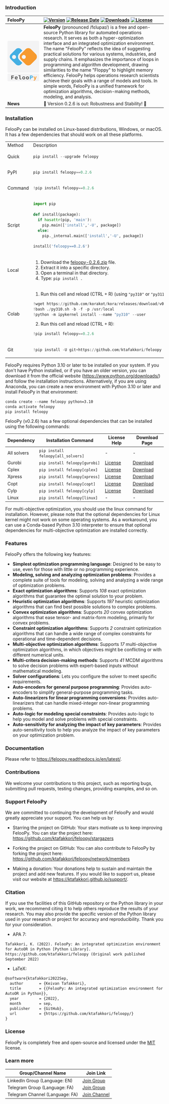 ### **Introduction**

| FelooPy | [![Version](https://img.shields.io/badge/version-0.2.6-darkgreen.svg)](https://github.com/ktafakkori/feloopy/releases) [![Release Date](https://img.shields.io/github/release-date/ktafakkori/feloopy?color=blue)](https://github.com/ktafakkori/feloopy/releases) [![Downloads](https://static.pepy.tech/badge/feloopy?&left_text=users)](https://pepy.tech/project/feloopy?&left_text=users) [![License](https://img.shields.io/badge/license-MIT-darkred.svg)](https://opensource.org/licenses/MIT) |
| :--- | :--- |
| ![FelooPy Logo](miscellaneous/logo/logo1.png) | **FelooPy** (pronounced /fɛlupaɪ/) is a free and open-source Python library for automated operations research. It serves as both a hyper-optimization interface and an integrated optimization environment. The name "FelooPy" reflects the idea of suggesting practical solutions for various systems, industries, and supply chains. It emphasizes the importance of loops in programming and algorithm development, drawing similarities to the name "Floppy" to highlight memory efficiency. FelooPy helps operations research scientists achieve their goals with a range of models and tools. In simple words, FelooPy is a unified framework for optimization algorithms, decision-making methods, modeling, and analysis. |
| **News** | 🎉 Version 0.2.6 is out: Robustness and Stability! 🎉 |

### **Installation**

FelooPy can be installed on Linux-based distributions, Windows, or macOS. It has a few dependencies that should work on all these platforms.

<div align="center">

<table>
<tr>
<td> Method </td> <td> Description </td> <td> Requirements </td>
</tr>

<tr>
<td> Quick </td>
<td>

```python
pip install --upgrade feloopy
```

</td>
<td> Python >= 3.10 </td>
</tr>

<tr>
<td> PyPI </td>
<td>
    

```python
pip install feloopy==0.2.6
```

</td>
<td> Python >= 3.10 </td>
</tr>

<tr>
<td> Command </td>
<td>
    
```python
!pip install feloopy==0.2.6
```

</td>
<td> Python >= 3.10 </td>
</tr>

<tr>
<td> Script </td>
<td>
    
```python
import pip

def install(package):
  if hasattr(pip, 'main'):
    pip.main(['install','-U', package])
  else:
    pip._internal.main(['install','-U', package])

install('feloopy==0.2.6')
````

</td>
<td> Python >= 3.10 </td>
</tr>

<tr>
<td> Local </td>
<td>

1. Download the [feloopy-0.2.6.zip][c] file.
2. Extract it into a specific directory.
3. Open a terminal in that directory.
4. Type: `pip install .`

</td>

<td> Python >= 3.10 </td>

</tr>

<tr>
<td> Colab </td>
<td>

1. Run this cell and reload (CTRL + R) (using `"py310"` or `"py311"`):

```python
!wget https://github.com/korakot/kora/releases/download/v0.10/py310.sh
!bash ./py310.sh -b -f -p /usr/local
!python -m ipykernel install --name "py310" --user
````

2. Run this cell and reload (CTRL + R):

```python
!pip install feloopy==0.2.6
```

</td>

<td> Python >= 3.10 </td>

</tr>

<tr>
<td> Git </td>
<td>

```python
!pip install -U git+https://github.com/ktafakkori/feloopy
```
</td>

<td> Python >= 3.10 </td>

</tr>

</table>

</div>

FelooPy requires Python 3.10 or later to be installed on your system. If you don't have Python installed, or if you have an older version, you can download it from the official website (https://www.python.org/downloads/) and follow the installation instructions. Alternatively, if you are using Anaconda, you can create a new environment with Python 3.10 or later and install FelooPy in that environment:

```
conda create --name feloopy python=3.10
conda activate feloopy
pip install feloopy
```

FelooPy (v0.2.6) has a few optional dependencies that can be installed using the following commands:

<div align="center">

| Dependency     | Installation Command                                           | License Help                                                                               | Download Page                                    |
| -------------- | ------------------------------------------------------------- | ------------------------------------------------------------------------------------------ | ------------------------------------------------- |
| All solvers    | `pip install feloopy[all_solvers]`                            | -                                                                                          | -                                                 |
| Gurobi         | `pip install feloopy[gurobi]`                                 | [License](https://support.gurobi.com/hc/en-us/articles/12684663118993-How-do-I-obtain-a-Gurobi-license-#:~:text=You%20will%20need%20a%20license%20in%20order%20to,our%20website%2C%20unless%20it%20is%20a%20client%20license.) | [Download](https://www.gurobi.com/downloads/) |
| Cplex          | `pip install feloopy[cplex]`                                  | [License](https://mertbakir.gitlab.io/operations-research/how-to-install-cplex-ibm-academic-initiative/) | [Download](https://www.ibm.com/products/ilog-cplex-optimization-studio) |
| Xpress         | `pip install feloopy[xpress]`                                 | [License](https://www.fico.com/en/fico-xpress-trial-and-licensing-options)          | [Download](https://www.fico.com/en/products/fico-xpress-optimization) |
| Copt           | `pip install feloopy[copt]`                                   | [License](https://www.shanshu.ai/copt)                                              | [Download](https://www.shanshu.ai/copt)    |
| Cylp           | `pip install feloopy[cylp]`                                   | [License](https://github.com/coin-or/CyLP) | [Download](https://www.coin-or.org/download/binary/OptimizationSuite/)                                                 |
| Linux          | `pip install feloopy[linux]`                                  | -                                                                                          | -                                                 |
</div>

For multi-objective optimization, you should use the linux command for installation. However, please note that the optional dependencies for Linux kernel might not work on some operating systems. As a workaround, you can use a Conda-based Python 3.10 interpreter to ensure that optional dependencies for multi-objective optimization are installed correctly.

### **Features**

FelooPy offers the following key features:

* **Simplest optimization programming language**: Designed to be easy to use, even for those with little or no programming experience.
* **Modeling, solving and analyzing optimization problems**: Provides a complete suite of tools for modeling, solving and analyzing a wide range of optimization problems.
* **Exact optimization algorithms**: Supports *108* exact optimization algorithms that guarantee the optimal solution to your problem.
* **Heuristic optimization algorithms**: Supports *197* heuristic optimization algorithms that can find best possible solutions to complex problems.
* **Convex optimization algorithms**: Supports *20* convex optimization algorithms that ease tensor- and matrix-form modeling, primarily for convex problems.
* **Constraint optimization algorithms**: Supports *2* constraint optimization algorithms that can handle a wide range of complex constraints for operational and time-dependent decisions.
* **Multi-objective optimization algorithms**: Supports *17* multi-objective optimization algorithms, in which objectives might be conflicting or with different numerical units.
* **Multi-critera decision-making methods**: Supports *41* MCDM algorithms to solve decision problems with expert-based inputs without mathematical modeling.
* **Solver configurations**: Lets you configure the solver to meet specific requirements.
* **Auto-encoders for general purpose programming**: Provides auto-encoders to simplify general-purpose programming tasks.
* **Auto-linearizers for linear programming conversions**: Provides auto-linearizers that can handle mixed-integer non-linear programming problems.
* **Auto-logic for modeling special constraints**: Provides auto-logic to help you model and solve problems with special constraints.
* **Auto-sensitivity for analyzing the impact of key parameters**: Provides auto-sensitivity tools to help you analyze the impact of key parameters on your optimization problem.

### **Documentation**

Please refer to https://feloopy.readthedocs.io/en/latest/.

### **Contributions**

We welcome your contributions to this project, such as reporting bugs, submitting pull requests, testing changes, providing examples, and so on.
### **Support FelooPy**

We are committed to continuing the development of FelooPy and would greatly appreciate your support. You can help us by:

* Starring the project on GitHub: Your stars motivate us to keep improving FelooPy. You can star the project here: https://github.com/ktafakkori/feloopy/stargazers

* Forking the project on GitHub: You can also contribute to FelooPy by forking the project here: https://github.com/ktafakkori/feloopy/network/members

* Making a donation: Your donations help to sustain and maintain the project and add new features. If you would like to support us, please visit our website at https://ktafakkori.github.io/support/.

### **Citation**

If you use the facilities of this GitHub repository or the Python library in your work, we recommend citing it to help others reproduce the results of your research. You may also provide the specific version of the Python library used in your research or project for accuracy and reproducibility. Thank you for your consideration.

- APA 7:

```text
Tafakkori, K. (2022). FelooPy: An integrated optimization environment for AutoOR in Python [Python Library]. https://github.com/ktafakkori/feloopy (Original work published September 2022)
```

- LaTeX:

```text
@software{ktafakkori2022Sep,
  author       = {Keivan Tafakkori},
  title        = {{FelooPy: An integrated optimization environment for AutoOR in Python}},
  year         = {2022},
  month        = sep,
  publisher    = {GitHub},
  url          = {https://github.com/ktafakkori/feloopy/}
}
```

[c]: https://github.com/ktafakkori/feloopy/releases
[support]: https://ktafakkori.github.io/support/

### **License**

FelooPy is completely free and open-source and licensed under the [MIT][08] license.

[08]: https://github.com/ktafakkori/feloopy/blob/main/LICENSE

### **Learn more**

| Group/Channel Name | Join Link |
|------------|-----------|
| LinkedIn Group (Language: EN)   | [Join Group](https://www.linkedin.com/groups/12881077/) |
| Telegram Group (Language: FA)   | [Join Group](https://t.me/feloop_group) |
| Telegram Channel (Language: FA) | [Join Channel](https://t.me/feloop_channel) |